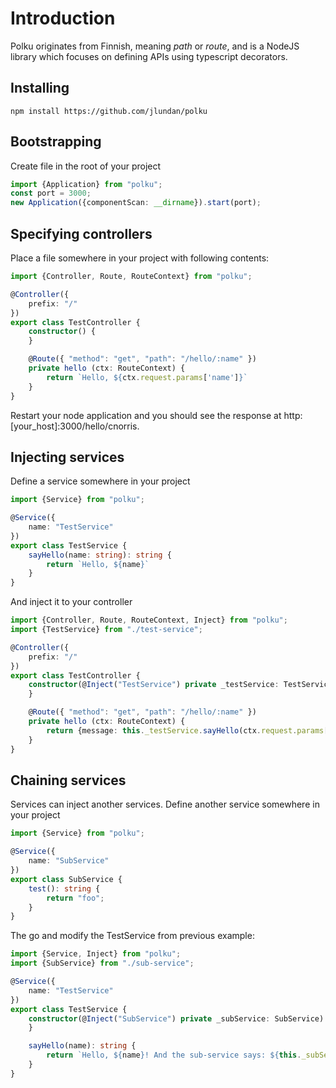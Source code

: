 # Introduction
 
Polku originates from Finnish, meaning _path_ or _route_, and is a NodeJS library which focuses on defining APIs using typescript decorators.

## Installing

```
npm install https://github.com/jlundan/polku
```

## Bootstrapping
Create file in the root of your project

```typescript
import {Application} from "polku";
const port = 3000;
new Application({componentScan: __dirname}).start(port);
```

## Specifying controllers
Place a file somewhere in your project with following contents:

```typescript
import {Controller, Route, RouteContext} from "polku";

@Controller({
    prefix: "/"
})
export class TestController {
    constructor() {
    }

    @Route({ "method": "get", "path": "/hello/:name" })
    private hello (ctx: RouteContext) {
        return `Hello, ${ctx.request.params['name']}`
    }
}
```
Restart your node application and you should see the response at http:[your_host]:3000/hello/cnorris.

## Injecting services
Define a service somewhere in your project
```typescript
import {Service} from "polku";

@Service({
    name: "TestService"
})
export class TestService {
    sayHello(name: string): string {
        return `Hello, ${name}`
    }
}
```

And inject it to your controller
```typescript
import {Controller, Route, RouteContext, Inject} from "polku";
import {TestService} from "./test-service";

@Controller({
    prefix: "/"
})
export class TestController {
    constructor(@Inject("TestService") private _testService: TestService) {
    }

    @Route({ "method": "get", "path": "/hello/:name" })
    private hello (ctx: RouteContext) {
        return {message: this._testService.sayHello(ctx.request.params['name'])};
    }
}
```

## Chaining services
Services can inject another services. Define another service somewhere in your project
```typescript
import {Service} from "polku";

@Service({
    name: "SubService"
})
export class SubService {
    test(): string {
        return "foo";
    }
}

```
The go and modify the TestService from previous example:

```typescript
import {Service, Inject} from "polku";
import {SubService} from "./sub-service";

@Service({
    name: "TestService"
})
export class TestService {
    constructor(@Inject("SubService") private _subService: SubService) {
    }

    sayHello(name): string {
        return `Hello, ${name}! And the sub-service says: ${this._subService.test()}`;
    }
}
```
